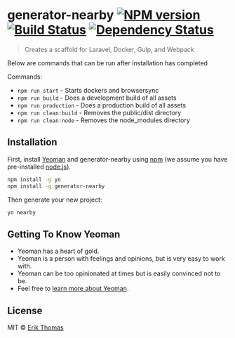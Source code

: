 # generator-nearby [![NPM version][npm-image]][npm-url] [![Build Status][travis-image]][travis-url] [![Dependency Status][daviddm-image]][daviddm-url]
> Creates a scaffold for Laravel, Docker, Gulp, and Webpack

Below are commands that can be run after installation has completed

Commands:

* `npm run start` - Starts dockers and browsersync
* `npm run build` - Does a development build of all assets
* `npm run production` - Does a production build of all assets
* `npm run clean:build` - Removes the public/dist directory
* `npm run clean:node` - Removes the node_modules directory

## Installation

First, install [Yeoman](http://yeoman.io) and generator-nearby using [npm](https://www.npmjs.com/) (we assume you have pre-installed [node.js](https://nodejs.org/)).

```bash
npm install -g yo
npm install -g generator-nearby
```

Then generate your new project:

```bash
yo nearby
```

## Getting To Know Yeoman

 * Yeoman has a heart of gold.
 * Yeoman is a person with feelings and opinions, but is very easy to work with.
 * Yeoman can be too opinionated at times but is easily convinced not to be.
 * Feel free to [learn more about Yeoman](http://yeoman.io/).

## License

MIT © [Erik Thomas]()


[npm-image]: https://badge.fury.io/js/generator-nearby.svg
[npm-url]: https://npmjs.org/package/generator-nearby
[travis-image]: https://travis-ci.com/jameset1024/generator-nearby.svg?branch=master
[travis-url]: https://travis-ci.com/jameset1024/generator-nearby
[daviddm-image]: https://david-dm.org/jameset1024/generator-nearby.svg?theme=shields.io
[daviddm-url]: https://david-dm.org/jameset1024/generator-nearby
